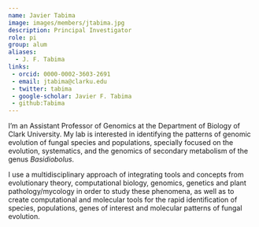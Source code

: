 ```yaml
---
name: Javier Tabima
image: images/members/jtabima.jpg
description: Principal Investigator
role: pi
group: alum
aliases:
  - J. F. Tabima
links:
 - orcid: 0000-0002-3603-2691
 - email: jtabima@clarku.edu
 - twitter: tabima
 - google-scholar: Javier F. Tabima
 - github:Tabima
---
```


I’m an Assistant Professor of Genomics at the Department of Biology of Clark University. My lab is interested in identifying the patterns of genomic evolution of fungal species and populations, specially focused on the evolution, systematics, and the genomics of secondary metabolism of the genus *Basidiobolus*.

I use a multidisciplinary approach of integrating tools and concepts from evolutionary theory, computational biology, genomics, genetics and plant pathology/mycology in order to study these phenomena, as well as to create computational and molecular tools for the rapid identification of species, populations, genes of interest and molecular patterns of fungal evolution.

